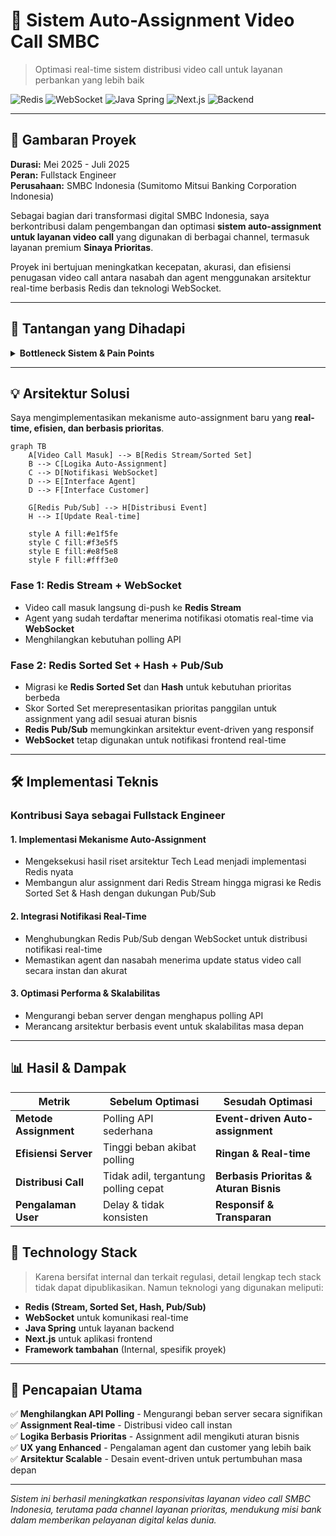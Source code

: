 # 🎥 Sistem Auto-Assignment Video Call SMBC
> Optimasi real-time sistem distribusi video call untuk layanan perbankan yang lebih baik

![Redis](https://img.shields.io/badge/Redis-DC382D?style=flat&logo=redis&logoColor=white)
![WebSocket](https://img.shields.io/badge/WebSocket-4F4F4F?style=flat&logo=websocket&logoColor=white)
![Java Spring](https://img.shields.io/badge/Java%20Spring-6DB33F?style=flat&logo=spring&logoColor=white)
![Next.js](https://img.shields.io/badge/Next.js-000000?style=flat&logo=next.js&logoColor=white)
![Backend](https://img.shields.io/badge/Role-Fullstack%20Engineer-blue)

---

## 🎯 Gambaran Proyek

**Durasi:** Mei 2025 - Juli 2025  
**Peran:** Fullstack Engineer  
**Perusahaan:** SMBC Indonesia (Sumitomo Mitsui Banking Corporation Indonesia)

Sebagai bagian dari transformasi digital SMBC Indonesia, saya berkontribusi dalam pengembangan dan optimasi **sistem auto-assignment untuk layanan video call** yang digunakan di berbagai channel, termasuk layanan premium **Sinaya Prioritas**.

Proyek ini bertujuan meningkatkan kecepatan, akurasi, dan efisiensi penugasan video call antara nasabah dan agent menggunakan arsitektur real-time berbasis Redis dan teknologi WebSocket.

---

## 🚀 Tantangan yang Dihadapi

<details>
<summary><strong>Bottleneck Sistem & Pain Points</strong></summary>

Sebelum optimasi, sistem auto-assignment menghadapi kendala serius:

- **Polling API Sederhana:** Mekanisme lama menggunakan polling API berulang dari sisi agent untuk mendapatkan antrian video call masuk
- **First Come First Serve:** Video call dialokasikan ke agent berdasarkan siapa yang paling cepat melakukan polling, bukan berdasarkan aturan bisnis
- **Tidak Efisien:** Model polling menimbulkan beban server tinggi dan latensi yang tidak perlu
- **Kurang Adaptif:** Belum ada pengaturan prioritas, baik dari sisi agent maupun nasabah

</details>

---

## 💡 Arsitektur Solusi

Saya mengimplementasikan mekanisme auto-assignment baru yang **real-time, efisien, dan berbasis prioritas**.

```mermaid
graph TB
    A[Video Call Masuk] --> B[Redis Stream/Sorted Set]
    B --> C[Logika Auto-Assignment]
    C --> D[Notifikasi WebSocket]
    D --> E[Interface Agent]
    D --> F[Interface Customer]
    
    G[Redis Pub/Sub] --> H[Distribusi Event]
    H --> I[Update Real-time]
    
    style A fill:#e1f5fe
    style C fill:#f3e5f5
    style E fill:#e8f5e8
    style F fill:#fff3e0
```

### Fase 1: Redis Stream + WebSocket
- Video call masuk langsung di-push ke **Redis Stream**
- Agent yang sudah terdaftar menerima notifikasi otomatis real-time via **WebSocket**
- Menghilangkan kebutuhan polling API

### Fase 2: Redis Sorted Set + Hash + Pub/Sub
- Migrasi ke **Redis Sorted Set** dan **Hash** untuk kebutuhan prioritas berbeda
- Skor Sorted Set merepresentasikan prioritas panggilan untuk assignment yang adil sesuai aturan bisnis
- **Redis Pub/Sub** memungkinkan arsitektur event-driven yang responsif
- **WebSocket** tetap digunakan untuk notifikasi frontend real-time

---

## 🛠️ Implementasi Teknis

### Kontribusi Saya sebagai Fullstack Engineer

#### 1. **Implementasi Mekanisme Auto-Assignment**
- Mengeksekusi hasil riset arsitektur Tech Lead menjadi implementasi Redis nyata
- Membangun alur assignment dari Redis Stream hingga migrasi ke Redis Sorted Set & Hash dengan dukungan Pub/Sub

#### 2. **Integrasi Notifikasi Real-Time**
- Menghubungkan Redis Pub/Sub dengan WebSocket untuk distribusi notifikasi real-time
- Memastikan agent dan nasabah menerima update status video call secara instan dan akurat

#### 3. **Optimasi Performa & Skalabilitas**
- Mengurangi beban server dengan menghapus polling API
- Merancang arsitektur berbasis event untuk skalabilitas masa depan

---

## 📊 Hasil & Dampak

| Metrik | Sebelum Optimasi | Sesudah Optimasi |
|--------|------------------|------------------|
| **Metode Assignment** | Polling API sederhana | **Event-driven Auto-assignment** |
| **Efisiensi Server** | Tinggi beban akibat polling | **Ringan & Real-time** |
| **Distribusi Call** | Tidak adil, tergantung polling cepat | **Berbasis Prioritas & Aturan Bisnis** |
| **Pengalaman User** | Delay & tidak konsisten | **Responsif & Transparan** |

## 🔧 Technology Stack

> Karena bersifat internal dan terkait regulasi, detail lengkap tech stack tidak dapat dipublikasikan. Namun teknologi yang digunakan meliputi:

- **Redis (Stream, Sorted Set, Hash, Pub/Sub)**
- **WebSocket** untuk komunikasi real-time
- **Java Spring** untuk layanan backend
- **Next.js** untuk aplikasi frontend
- **Framework tambahan** (Internal, spesifik proyek)

---

## 🎉 Pencapaian Utama

✅ **Menghilangkan API Polling** - Mengurangi beban server secara signifikan  
✅ **Assignment Real-time** - Distribusi video call instan  
✅ **Logika Berbasis Prioritas** - Assignment adil mengikuti aturan bisnis  
✅ **UX yang Enhanced** - Pengalaman agent dan customer yang lebih baik  
✅ **Arsitektur Scalable** - Desain event-driven untuk pertumbuhan masa depan  

---

*Sistem ini berhasil meningkatkan responsivitas layanan video call SMBC Indonesia, terutama pada channel layanan prioritas, mendukung misi bank dalam memberikan pelayanan digital kelas dunia.*
